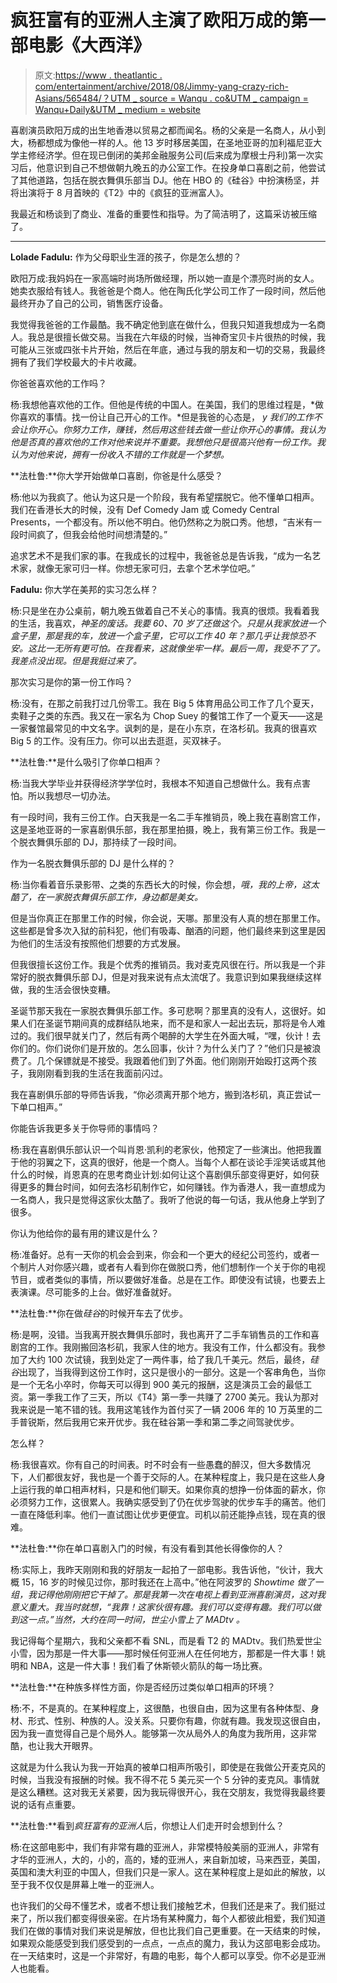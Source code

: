 # 疯狂富有的亚洲人主演了欧阳万成的第一部电影《大西洋》

> 原文:[https://www . theatlantic . com/entertainment/archive/2018/08/Jimmy-yang-crazy-rich-Asians/565484/？UTM _ source = Wanqu . co&UTM _ campaign = Wanqu+Daily&UTM _ medium = website](https://www.theatlantic.com/entertainment/archive/2018/08/jimmy-yang-crazy-rich-asians/565484/?utm_source=wanqu.co&utm_campaign=Wanqu+Daily&utm_medium=website)



喜剧演员欧阳万成的出生地香港以贸易之都而闻名。杨的父亲是一名商人，从小到大，杨都想成为像他一样的人。他 13 岁时移居美国，在圣地亚哥的加利福尼亚大学主修经济学。但在现已倒闭的美邦金融服务公司(后来成为摩根士丹利)第一次实习后，他意识到自己不想做朝九晚五的办公室工作。在投身单口喜剧之前，他尝试了其他道路，包括在脱衣舞俱乐部当 DJ。他在 HBO 的《硅谷》中扮演杨坚，并将出演将于 8 月首映的《T2》中的《疯狂的亚洲富人》。

我最近和杨谈到了商业、准备的重要性和指导。为了简洁明了，这篇采访被压缩了。

* * *

**Lolade Fadulu:** 作为父母职业生涯的孩子，你是怎么想的？

欧阳万成:我妈妈在一家高端时尚场所做经理，所以她一直是个漂亮时尚的女人。她卖衣服给有钱人。我爸爸是个商人。他在陶氏化学公司工作了一段时间，然后他最终开办了自己的公司，销售医疗设备。

我觉得我爸爸的工作最酷。我不确定他到底在做什么，但我只知道我想成为一名商人。我总是很擅长做交易。当我在六年级的时候，当神奇宝贝卡片很热的时候，我可能从三张或四张卡片开始，然后在年底，通过与我的朋友和一切的交易，我最终拥有了我们学校最大的卡片收藏。

你爸爸喜欢他的工作吗？

杨:我想他喜欢他的工作。但他是传统的中国人。在美国，我们的思维过程是，*做你喜欢的事情。找一份让自己开心的工作。*但是我爸的心态是， *y* *我们的工作不会让你开心。你努力工作，赚钱，然后用这些钱去做一些让你开心的事情。我认为他是否真的喜欢他的工作对他来说并不重要。我想他只是很高兴他有一份工作。我认为对他来说，拥有一份收入不错的工作就是一个梦想。*

**法杜鲁:**你大学开始做单口喜剧，你爸是什么感受？

杨:他以为我疯了。他认为这只是一个阶段，我有希望摆脱它。他不懂单口相声。我们在香港长大的时候，没有 Def Comedy Jam 或 Comedy Central Presents，一个都没有。所以他不明白。他仍然称之为脱口秀。他想，“吉米有一段时间疯了，但我会给他时间想清楚的。”

追求艺术不是我们家的事。在我成长的过程中，我爸爸总是告诉我，“成为一名艺术家，就像无家可归一样。你想无家可归，去拿个艺术学位吧。”

**Fadulu:** 你大学在美邦的实习怎么样？

杨:只是坐在办公桌前，朝九晚五做着自己不关心的事情。我真的很烦。我看着我的生活，我喜欢，*神圣的废话。我要 60、70 岁了还做这个。只是从我家放进一个盒子里，那是我的车，放进一个盒子里，它可以工作 40 年？那几乎让我惊恐不安。这比一无所有更可怕。在我看来，这就像坐牢一样。最后一周，我受不了了。我差点没出现。但是我挺过来了。*

那次实习是你的第一份工作吗？

杨:没有，在那之前我打过几份零工。我在 Big 5 体育用品公司工作了几个夏天，卖鞋子之类的东西。我又在一家名为 Chop Suey 的餐馆工作了一个夏天——这是一家餐馆最常见的中文名字。讽刺的是，是在小东京，在洛杉矶。我真的很喜欢 Big 5 的工作。没有压力。你可以出去逛逛，买双袜子。

**法杜鲁:**是什么吸引了你单口相声？

杨:当我大学毕业并获得经济学学位时，我根本不知道自己想做什么。我有点害怕。所以我想尽一切办法。

有一段时间，我有三份工作。白天我是一名二手车推销员，晚上我在喜剧宫工作，这是圣地亚哥的一家喜剧俱乐部，我在那里拍摄，晚上，我有第三份工作。我是一个脱衣舞俱乐部的 DJ，那持续了一段时间。

作为一名脱衣舞俱乐部的 DJ 是什么样的？

杨:当你看着音乐录影带、之类的东西长大的时候，你会想，*哦，我的上帝，这太酷了，在一家脱衣舞俱乐部工作，身边都是美女。*

但是当你真正在那里工作的时候，你会说，天哪。那里没有人真的想在那里工作。这些都是曾多次入狱的前科犯，他们有吸毒、酗酒的问题，他们最终来到这里是因为他们的生活没有按照他们想要的方式发展。

但我很擅长这份工作。我是个优秀的推销员。我对麦克风很在行。所以我是一个非常好的脱衣舞俱乐部 DJ，但是对我来说有点太流氓了。我意识到如果我继续这样做，我的生活会很快变糟。

圣诞节那天我在一家脱衣舞俱乐部工作。多可悲啊？那里真的没有人，这很好。如果人们在圣诞节期间真的成群结队地来，而不是和家人一起出去玩，那将是令人难过的。我们很早就关门了，然后有两个喝醉的大学生在外面大喊，“嘿，伙计！去你们的。你们说你们是开放的。怎么回事，伙计？为什么关门了？”他们只是被浪费了。几个保镖就是不接受。我跟着他们到了外面。他们刚刚开始殴打这两个孩子，我刚刚看到我的生活在我面前闪过。

我在喜剧俱乐部的导师告诉我，“你必须离开那个地方，搬到洛杉矶，真正尝试一下单口相声。”

你能告诉我更多关于你导师的事情吗？

杨:我在喜剧俱乐部认识一个叫肖恩·凯利的老家伙，他预定了一些演出。他把我置于他的羽翼之下，这真的很好，他是一个商人。当每个人都在谈论手淫笑话或其他什么的时候，肖恩真的在思考商业计划:如何让这个喜剧俱乐部变得更好，如何获得更多的舞台时间，如何去洛杉矶制作它，如何赚钱。作为香港人，我一直想成为一名商人，我只是觉得这家伙太酷了。我听了他说的每一句话，我从他身上学到了很多。

你认为他给你的最有用的建议是什么？

杨:准备好。总有一天你的机会会到来，你会和一个更大的经纪公司签约，或者一个制片人对你感兴趣，或者有人看到你在做脱口秀，他们想制作一个关于你的电视节目，或者类似的事情，所以要做好准备。总是在工作。即使没有试镜，也要去上表演课。尽可能多的上台。做好准备就好。

**法杜鲁:**你在做*硅谷*的时候开车去了优步。

杨:是啊，没错。当我离开脱衣舞俱乐部时，我也离开了二手车销售员的工作和喜剧宫的工作。我刚搬回洛杉矶，我家人住的地方。我没有工作，什么都没有。我参加了大约 100 次试镜，我到处定了一两件事，给了我几千美元。然后，最终，*硅谷*出现了，当我得到这份工作时，这只是很小的一部分。这是一个客串角色，当你是一个无名小卒时，你每天可以得到 900 美元的报酬，这是演员工会的最低工资。第一季我工作了三天，所以《T4》第一季一共赚了 2700 美元。我认为那对我来说是一笔不错的钱。我用这笔钱作为首付买了一辆 2006 年的 10 万英里的二手普锐斯，然后我用它来开优步。我在硅谷第一季和第二季之间驾驶优步。

怎么样？

杨:我很喜欢。你有自己的时间表。时不时会有一些愚蠢的醉汉，但大多数情况下，人们都很友好，我也是一个善于交际的人。在某种程度上，我只是在这些人身上运行我的单口相声材料，只是和他们聊天。如果你真的想挣一份体面的薪水，你必须努力工作，这很累人。我确实感受到了仍在优步驾驶的优步车手的痛苦。他们一直在降低利率。他们一直试图让优步更便宜。司机以前还能挣点钱，现在真的很难。

**法杜鲁:**你在单口喜剧入门的时候，有没有看到其他长得像你的人？

杨:实际上，我昨天刚刚和我的好朋友一起拍了一部电影。我告诉他，“伙计，我大概 15，16 岁的时候见过你，那时我还在上高中。”他在阿波罗的 *Showtime 做了一组，我记得他刚刚把它干掉了。那是我第一次在电视上看到亚洲喜剧演员，这对我意义重大。我当时就想，“我靠！这家伙很有趣。我们可以变得有趣。我们可以做到这一点。”当然，大约在同一时间，世尘小雪上了 *MADtv* 。*

我记得每个星期六，我和父亲都不看 SNL，而是看 T2 的 MADtv。我们热爱世尘小雪，因为那是一件大事——那时候任何亚洲人在任何地方，那都是一件大事！姚明和 NBA，这是一件大事！我们看了休斯顿火箭队的每一场比赛。

**法杜鲁:**在种族多样性方面，你是否经历过类似单口相声的环境？

杨:不，不是真的。在某种程度上，这很酷，也很自由，因为这里有各种体型、身材、形式、性别、种族的人。没关系。只要你有趣，你就有趣。我发现这很自由，因为我一直觉得自己是个局外人。能够第一次从局外人的角度为我所用，这非常酷，也让我大开眼界。

这就是为什么我认为我一开始真的被单口相声所吸引，即使是在我做公开麦克风的时候，当我没有报酬的时候。我不得不花 5 美元买一个 5 分钟的麦克风。事情就是这么糟糕。这对我无关紧要，因为我玩得很开心，我在交朋友，我觉得我最终要说的话有点重要。

**法杜鲁:**看到*疯狂富有的亚洲人*后，你想让人们走开时会想到什么？

杨:在这部电影中，我们有非常有趣的亚洲人，非常模特般美丽的亚洲人，非常有才华的亚洲人，大的，小的，高的，矮的亚洲人，来自新加坡，马来西亚，美国，英国和澳大利亚的中国人，但我们只是一家人。这在某种程度上是如此的解放，以至于我不仅仅是屏幕上唯一的亚洲人。

也许我们的父母不懂艺术，或者不想让我们接触艺术，但我们还是来了。我们挺过来了，所以我们都变得很亲密。在片场有某种魔力，每个人都彼此相爱，我们知道我们在做的事情对我们来说是解放，但也比我们自己更重要。在一天结束的时候，如果观众能感受到我们感受到的一点点，一点点的魔力，我认为这部电影会成功。在一天结束时，这是一个非常好，有趣的电影，每个人都可以享受。你不必是亚洲人也能看。


